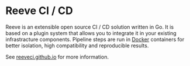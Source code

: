 # Reeve CI / CD

Reeve is an extensible open source CI / CD solution written in Go.
It is based on a plugin system that allows you to integrate it in your existing infrastracture components.
Pipeline steps are run in [Docker](https://docker.com) containers for better isolation, high compatibility and reproducible results.

See [reeveci.github.io](https://reeveci.github.io) for more information.
